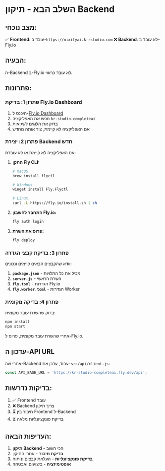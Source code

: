 # השלב הבא - תיקון Backend

## מצב נוכחי:
✅ **Frontend**: עובד ב-`https://mixifyai.k-rstudio.com`
❌ **Backend**: לא עובד ב-Fly.io

## הבעיה:
ה-Backend ב-Fly.io לא עובד כראוי.

## פתרונות:

### פתרון 1: בדיקת Fly.io Dashboard
1. היכנס ל-[Fly.io Dashboard](https://fly.io/dashboard)
2. חפש את האפליקציה `kr-studio-completeai`
3. בדוק את הלוגים לשגיאות
4. אם האפליקציה לא קיימת, צור אותה מחדש

### פתרון 2: יצירת Backend חדש
אם האפליקציה לא קיימת או לא עובדת:

1. **התקן Fly CLI:**
   ```bash
   # macOS
   brew install flyctl
   
   # Windows
   winget install Fly.Flyctl
   
   # Linux
   curl -L https://fly.io/install.sh | sh
   ```

2. **התחבר לחשבון Fly.io:**
   ```bash
   fly auth login
   ```

3. **פרוס את השרת:**
   ```bash
   fly deploy
   ```

### פתרון 3: בדיקת קבצי הגדרה
וודא שהקבצים הבאים קיימים ונכונים:

1. **`package.json`** - מכיל את כל התלויות
2. **`server.js`** - השרת הראשי
3. **`fly.toml`** - הגדרות Fly.io
4. **`fly.worker.toml`** - הגדרות Worker

### פתרון 4: בדיקה מקומית
בדוק שהשרת עובד מקומית:

```bash
npm install
npm start
```

אחרי שהשרת עובד מקומית, פרוס ל-Fly.io.

## עדכון ה-API URL
אחרי שה-Backend יעבוד, עדכן את `src/api/client.js`:

```javascript
const API_BASE_URL = 'https://kr-studio-completeai.fly.dev/api';
```

## בדיקות נדרשות:
1. ✅ Frontend עובד
2. ❌ Backend צריך תיקון
3. ⏳ חיבור בין Frontend ל-Backend
4. ⏳ בדיקת פונקציונליות מלאה

## העדיפות הבאה:
1. **תיקון Backend** - הכי חשוב
2. **בדיקת חיבור** - אחרי התיקון
3. **בדיקת פונקציונליות** - העלאת קבצים וניתוח
4. **אופטימיזציה** - ביצועים ואבטחה 